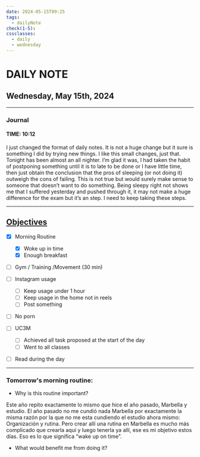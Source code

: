```yaml
---
date: 2024-05-15T09:25
tags:
  - dailyNote
check(1-5): 
cssclasses:
  - daily
  - wednesday
---
```


# DAILY NOTE
## Wednesday, May 15th, 2024

***
### Journal
#### TIME: 10:12

I just changed the format of daily notes. It is not a huge change but it sure is something I did by trying new things. I like this small changes, just that. 
Tonight has been almost an all nighter. I’m glad it was, I had taken the habit of postponing something until it is to late to be done or I have little time, then just obtain the conclusion that the pros of sleeping (or not doing it) outweigh the cons of failing. This is not true but would surely make sense to someone that doesn’t want to do something. 
Being sleepy right not shows me that I suffered yesterday and pushed through it, it may not make a huge difference for the exam but it’s an step. I need to keep taking these steps. 

***

## [Objectives](Objectives%20from%20March%2023%20to%20September%2023%20)

- [x] Morning Routine
	- [x] Woke up in time
	- [x] Enough breakfast

- [ ] Gym / Training /Movement (30 min)

- [ ]  Instagram usage
	- [ ] Keep usage under 1 hour
	- [ ] Keep usage in the home not in reels
	- [ ] Post something

- [ ] No porn 

- [ ] UC3M
	- [ ] Achieved all task proposed at the start of the day
	- [ ] Went to all classes

- [ ] Read during the day


---
### Tomorrow's morning routine: 
+ Why is this routine important?

Este año repito exactamente lo mismo que hice el año pasado, Marbella y estudio. El año pasado no me cundió nada Marbella por exactamente la misma razón por la que no me esta cundiendo el estudio ahora mismo: Organización y rutina. Pero crear allí una rutina en Marbella es mucho más complicado que crearla aquí y luego tenerla ya allí, ese es mi objetivo estos días. Eso es lo que significa “wake up on time”.

+ What would benefit me from doing it?